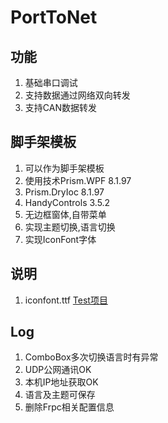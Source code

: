 ﻿# PortToNet

## 功能
1. 基础串口调试
2. 支持数据通过网络双向转发
3. 支持CAN数据转发


## 脚手架模板
1. 可以作为脚手架模板
2. 使用技术Prism.WPF 8.1.97
3. Prism.DryIoc 8.1.97
4. HandyControls 3.5.2
5. 无边框窗体,自带菜单
6. 实现主题切换,语言切换
7. 实现IconFont字体

## 说明
1. iconfont.ttf [Test项目]("https://www.iconfont.cn/manage/index?spm=a313x.manage_type_mylikes.i1.db775f1f3.6b9c3a8153Uals&manage_type=myprojects&projectId=536918")


## Log
1. ComboBox多次切换语言时有异常
2. UDP公网通讯OK
3. 本机IP地址获取OK
4. 语言及主题可保存
5. 删除Frpc相关配置信息


